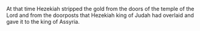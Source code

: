 At that time Hezekiah stripped the gold from the doors of the temple of the Lord and from the doorposts that Hezekiah king of Judah had overlaid and gave it to the king of Assyria.
